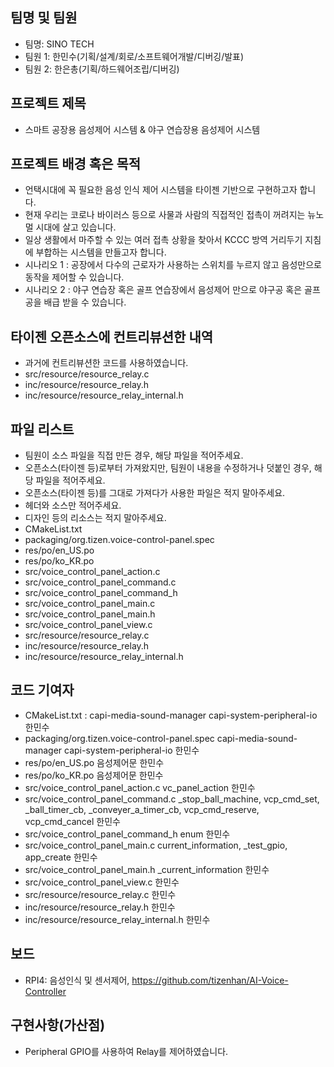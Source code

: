 ## 팀명 및 팀원
* 팀명: SINO TECH
* 팀원 1: 한민수(기획/설계/회로/소프트웨어개발/디버깅/발표)
* 팀원 2: 한은총(기획/하드웨어조립/디버깅)

## 프로젝트 제목
* 스마트 공장용 음성제어 시스템 & 야구 연습장용 음성제어 시스템

## 프로젝트 배경 혹은 목적
* 언택시대에 꼭 필요한 음성 인식 제어 시스템을 타이젠 기반으로 구현하고자 합니다.
* 현재 우리는 코로나 바이러스 등으로 사물과 사람의 직접적인 접촉이 꺼려지는 뉴노멀 시대에 살고 있습니다.
* 일상 생활에서 마주할 수 있는 여러 접촉 상황을 찾아서 KCCC 방역 거리두기 지침에 부합하는 시스템을 만들고자 합니다.
* 시나리오 1 : 공장에서 다수의 근로자가 사용하는 스위치를 누르지 않고 음성만으로 동작을 제어할 수 있습니다.
* 시나리오 2 : 야구 연습장 혹은 골프 연습장에서 음성제어 만으로 야구공 혹은 골프공을 배급 받을 수 있습니다.

## 타이젠 오픈소스에 컨트리뷰션한 내역
* 과거에 컨트리뷰션한 코드를 사용하였습니다.
* src/resource/resource_relay.c
* inc/resource/resource_relay.h
* inc/resource/resource_relay_internal.h

## 파일 리스트
* 팀원이 소스 파일을 직접 만든 경우, 해당 파일을 적어주세요.
* 오픈소스(타이젠 등)로부터 가져왔지만, 팀원이 내용을 수정하거나 덧붙인 경우, 해당 파일을 적어주세요.
* 오픈소스(타이젠 등)를 그대로 가져다가 사용한 파일은 적지 말아주세요.
* 헤더와 소스만 적어주세요.
* 디자인 등의 리소스는 적지 말아주세요.
* CMakeList.txt
* packaging/org.tizen.voice-control-panel.spec
* res/po/en_US.po
* res/po/ko_KR.po
* src/voice_control_panel_action.c
* src/voice_control_panel_command.c
* src/voice_control_panel_command_h
* src/voice_control_panel_main.c
* src/voice_control_panel_main.h
* src/voice_control_panel_view.c
* src/resource/resource_relay.c
* inc/resource/resource_relay.h
* inc/resource/resource_relay_internal.h

## 코드 기여자
* CMakeList.txt : capi-media-sound-manager capi-system-peripheral-io 한민수
* packaging/org.tizen.voice-control-panel.spec capi-media-sound-manager capi-system-peripheral-io 한민수
* res/po/en_US.po 음성제어문 한민수
* res/po/ko_KR.po 음성제어문 한민수
* src/voice_control_panel_action.c vc_panel_action 한민수
* src/voice_control_panel_command.c _stop_ball_machine, vcp_cmd_set, _ball_timer_cb, _conveyer_a_timer_cb, vcp_cmd_reserve, vcp_cmd_cancel 한민수
* src/voice_control_panel_command_h enum 한민수
* src/voice_control_panel_main.c current_information, _test_gpio, app_create 한민수
* src/voice_control_panel_main.h _current_information 한민수
* src/voice_control_panel_view.c 한민수
* src/resource/resource_relay.c 한민수
* inc/resource/resource_relay.h 한민수
* inc/resource/resource_relay_internal.h 한민수

## 보드
* RPI4: 음성인식 및 센서제어, https://github.com/tizenhan/AI-Voice-Controller

## 구현사항(가산점)
* Peripheral GPIO를 사용하여 Relay를 제어하였습니다.
